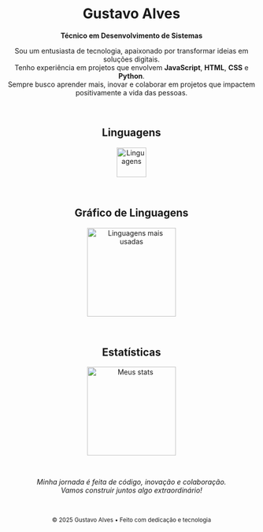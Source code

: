 

<h1 align="center">Gustavo Alves</h1>

<p align="center"><b>Técnico em Desenvolvimento de Sistemas</b></p>

<p align="center">
  Sou um entusiasta de tecnologia, apaixonado por transformar ideias em soluções digitais.<br>
  Tenho experiência em projetos que envolvem <b>JavaScript</b>, <b>HTML</b>, <b>CSS</b> e <b>Python</b>.<br>
  Sempre busco aprender mais, inovar e colaborar em projetos que impactem positivamente a vida das pessoas.
</p>

<br>

<h2 align="center">Linguagens</h2>

<p align="center">
  <img src="https://skillicons.dev/icons?i=js,html,css,python" alt="Linguagens" height="60" />
</p>

<br>

<h2 align="center">Gráfico de Linguagens</h2>

<p align="center">
  <img src="https://github-readme-stats.vercel.app/api/top-langs/?username=GustavoAlvess&layout=compact&langs_count=7&theme=radical&hide_border=true&bg_color=0D1117" alt="Linguagens mais usadas" height="180"/>
</p>

<br>

<h2 align="center">Estatísticas</h2>

<p align="center">
  <img src="https://github-readme-stats.vercel.app/api?username=GustavoAlvess&show_icons=true&theme=radical&hide_border=true&bg_color=0D1117&rank_icon=github" alt="Meus stats" height="180"/>
</p>

<br>

<p align="center">
  <i>Minha jornada é feita de código, inovação e colaboração.<br>
  Vamos construir juntos algo extraordinário!</i>
</p>

<br>

<p align="center">
  <sub>© 2025 Gustavo Alves • Feito com dedicação e tecnologia</sub>
</p>
